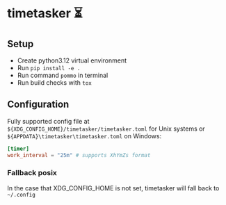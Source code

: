# timetasker ⏳ 

## Setup
* Create python3.12 virtual environment
* Run `pip install -e .`
* Run command `pommo` in terminal
* Run build checks with `tox`

## Configuration
Fully supported config file at `${XDG_CONFIG_HOME}/timetasker/timetasker.toml` for Unix systems or `${APPDATA}\timetasker\timetasker.toml` on Windows:

```toml
[timer]
work_interval = "25m" # supports XhYmZs format
```

### Fallback posix

In the case that XDG_CONFIG_HOME is not set, timetasker will fall back to `~/.config`
